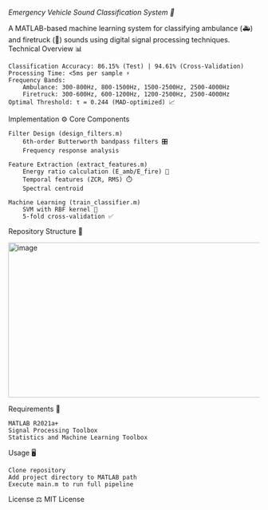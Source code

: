 *Emergency Vehicle Sound Classification System 🚨*

A MATLAB-based machine learning system for classifying ambulance (🚑) and firetruck (🚒) sounds using digital signal processing techniques.
Technical Overview 📊

    Classification Accuracy: 86.15% (Test) | 94.61% (Cross-Validation)
    Processing Time: <5ms per sample ⚡
    Frequency Bands:
        Ambulance: 300-800Hz, 800-1500Hz, 1500-2500Hz, 2500-4000Hz
        Firetruck: 300-600Hz, 600-1200Hz, 1200-2500Hz, 2500-4000Hz
    Optimal Threshold: τ = 0.244 (MAD-optimized) 📈

Implementation ⚙️
Core Components

    Filter Design (design_filters.m)
        6th-order Butterworth bandpass filters 🎛️
        Frequency response analysis

    Feature Extraction (extract_features.m)
        Energy ratio calculation (E_amb/E_fire) 🔋
        Temporal features (ZCR, RMS) ⏱️
        Spectral centroid

    Machine Learning (train_classifier.m)
        SVM with RBF kernel 🤖
        5-fold cross-validation ✅

Repository Structure 📂

<img width="967" height="311" alt="image" src="https://github.com/user-attachments/assets/1759eee4-3edc-4a9a-8903-152163a4e9b7" />

Requirements 🔧

    MATLAB R2021a+
    Signal Processing Toolbox
    Statistics and Machine Learning Toolbox

Usage 🖥️

    Clone repository
    Add project directory to MATLAB path
    Execute main.m to run full pipeline

License ⚖️
MIT License
